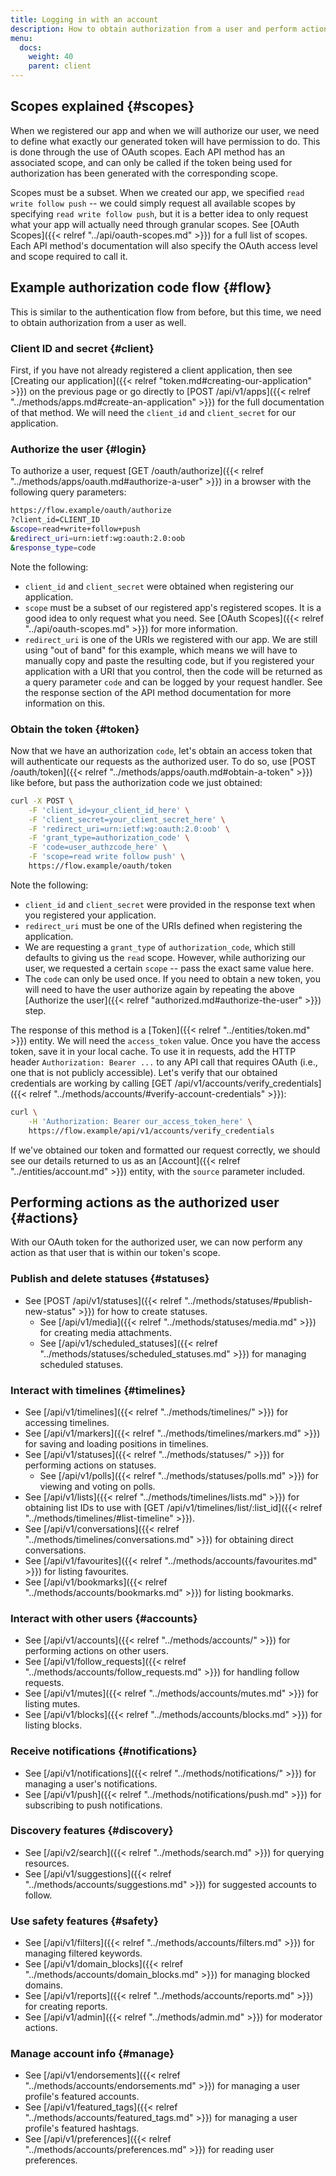 ```yaml
---
title: Logging in with an account
description: How to obtain authorization from a user and perform actions on their behalf.
menu:
  docs:
    weight: 40
    parent: client
---
```


## Scopes explained {#scopes}

When we registered our app and when we will authorize our user, we need to define what exactly our generated token will have permission to do. This is done through the use of OAuth scopes. Each API method has an associated scope, and can only be called if the token being used for authorization has been generated with the corresponding scope.

Scopes must be a subset. When we created our app, we specified `read write follow push` -- we could simply request all available scopes by specifying `read write follow push`, but it is a better idea to only request what your app will actually need through granular scopes. See [OAuth Scopes]({{< relref "../api/oauth-scopes.md" >}}) for a full list of scopes. Each API method's documentation will also specify the OAuth access level and scope required to call it.

## **Example authorization code flow** {#flow}

This is similar to the authentication flow from before, but this time, we need to obtain authorization from a user as well.

### Client ID and secret {#client}

First, if you have not already registered a client application, then see [Creating our application]({{< relref "token.md#creating-our-application" >}}) on the previous page or go directly to [POST /api/v1/apps]({{< relref "../methods/apps.md#create-an-application" >}}) for the full documentation of that method. We will need the `client_id` and `client_secret` for our application.

### Authorize the user {#login}

To authorize a user, request [GET /oauth/authorize]({{< relref "../methods/apps/oauth.md#authorize-a-user" >}}) in a browser with the following query parameters:

```bash
https://flow.example/oauth/authorize
?client_id=CLIENT_ID
&scope=read+write+follow+push
&redirect_uri=urn:ietf:wg:oauth:2.0:oob
&response_type=code
```

Note the following:

* `client_id` and `client_secret` were obtained when registering our application.
* `scope` must be a subset of our registered app's registered scopes. It is a good idea to only request what you need. See [OAuth Scopes]({{< relref "../api/oauth-scopes.md" >}}) for more information.
* `redirect_uri` is one of the URIs we registered with our app. We are still using "out of band" for this example, which means we will have to manually copy and paste the resulting code, but if you registered your application with a URI that you control, then the code will be returned as a query parameter `code` and can be logged by your request handler. See the response section of the API method documentation for more information on this.

### Obtain the token {#token}

Now that we have an authorization `code`, let's obtain an access token that will authenticate our requests as the authorized user. To do so, use [POST /oauth/token]({{< relref "../methods/apps/oauth.md#obtain-a-token" >}}) like before, but pass the authorization code we just obtained:

```bash
curl -X POST \
	-F 'client_id=your_client_id_here' \
	-F 'client_secret=your_client_secret_here' \
	-F 'redirect_uri=urn:ietf:wg:oauth:2.0:oob' \
	-F 'grant_type=authorization_code' \
	-F 'code=user_authzcode_here' \
	-F 'scope=read write follow push' \
	https://flow.example/oauth/token
```

Note the following:

* `client_id` and `client_secret` were provided in the response text when you registered your application.
* `redirect_uri` must be one of the URIs defined when registering the application.
* We are requesting a `grant_type` of `authorization_code`, which still defaults to giving us the `read` scope. However, while authorizing our user, we requested a certain `scope` -- pass the exact same value here.
* The `code` can only be used once. If you need to obtain a new token, you will need to have the user authorize again by repeating the above [Authorize the user]({{< relref "authorized.md#authorize-the-user" >}}) step.

The response of this method is a [Token]({{< relref "../entities/token.md" >}}) entity. We will need the `access_token` value. Once you have the access token, save it in your local cache. To use it in requests, add the HTTP header `Authorization: Bearer ...` to any API call that requires OAuth \(i.e., one that is not publicly accessible\). Let's verify that our obtained credentials are working by calling [GET /api/v1/accounts/verify\_credentials]({{< relref "../methods/accounts/#verify-account-credentials" >}}):

```bash
curl \
	-H 'Authorization: Bearer our_access_token_here' \
	https://flow.example/api/v1/accounts/verify_credentials
```

If we've obtained our token and formatted our request correctly, we should see our details returned to us as an [Account]({{< relref "../entities/account.md" >}}) entity, with the `source` parameter included.

## Performing actions as the authorized user {#actions}

With our OAuth token for the authorized user, we can now perform any action as that user that is within our token's scope.

### Publish and delete statuses {#statuses}

* See [POST /api/v1/statuses]({{< relref "../methods/statuses/#publish-new-status" >}}) for how to create statuses.
  * See [/api/v1/media]({{< relref "../methods/statuses/media.md" >}}) for creating media attachments.
  * See [/api/v1/scheduled\_statuses]({{< relref "../methods/statuses/scheduled_statuses.md" >}}) for managing scheduled statuses.

### Interact with timelines {#timelines}

* See [/api/v1/timelines]({{< relref "../methods/timelines/" >}}) for accessing timelines.
* See [/api/v1/markers]({{< relref "../methods/timelines/markers.md" >}}) for saving and loading positions in timelines.
* See [/api/v1/statuses]({{< relref "../methods/statuses/" >}}) for performing actions on statuses.
  * See [/api/v1/polls]({{< relref "../methods/statuses/polls.md" >}}) for viewing and voting on polls.
* See [/api/v1/lists]({{< relref "../methods/timelines/lists.md" >}}) for obtaining list IDs to use with [GET /api/v1/timelines/list/:list\_id]({{< relref "../methods/timelines/#list-timeline" >}}).
* See [/api/v1/conversations]({{< relref "../methods/timelines/conversations.md" >}}) for obtaining direct conversations.
* See [/api/v1/favourites]({{< relref "../methods/accounts/favourites.md" >}}) for listing favourites.
* See [/api/v1/bookmarks]({{< relref "../methods/accounts/bookmarks.md" >}}) for listing bookmarks.

### Interact with other users {#accounts}

* See [/api/v1/accounts]({{< relref "../methods/accounts/" >}}) for performing actions on other users.
* See [/api/v1/follow\_requests]({{< relref "../methods/accounts/follow_requests.md" >}}) for handling follow requests.
* See [/api/v1/mutes]({{< relref "../methods/accounts/mutes.md" >}}) for listing mutes.
* See [/api/v1/blocks]({{< relref "../methods/accounts/blocks.md" >}}) for listing blocks.

### Receive notifications {#notifications}

* See [/api/v1/notifications]({{< relref "../methods/notifications/" >}}) for managing a user's notifications.
* See [/api/v1/push]({{< relref "../methods/notifications/push.md" >}}) for subscribing to push notifications.

### Discovery features {#discovery}

* See [/api/v2/search]({{< relref "../methods/search.md" >}}) for querying resources.
* See [/api/v1/suggestions]({{< relref "../methods/accounts/suggestions.md" >}}) for suggested accounts to follow.

### Use safety features {#safety}

* See [/api/v1/filters]({{< relref "../methods/accounts/filters.md" >}}) for managing filtered keywords.
* See [/api/v1/domain\_blocks]({{< relref "../methods/accounts/domain_blocks.md" >}}) for managing blocked domains.
* See [/api/v1/reports]({{< relref "../methods/accounts/reports.md" >}}) for creating reports.
* See [/api/v1/admin]({{< relref "../methods/admin.md" >}}) for moderator actions.

### Manage account info {#manage}

* See [/api/v1/endorsements]({{< relref "../methods/accounts/endorsements.md" >}}) for managing a user profile's featured accounts.
* See [/api/v1/featured\_tags]({{< relref "../methods/accounts/featured_tags.md" >}}) for managing a user profile's featured hashtags.
* See [/api/v1/preferences]({{< relref "../methods/accounts/preferences.md" >}}) for reading user preferences.

